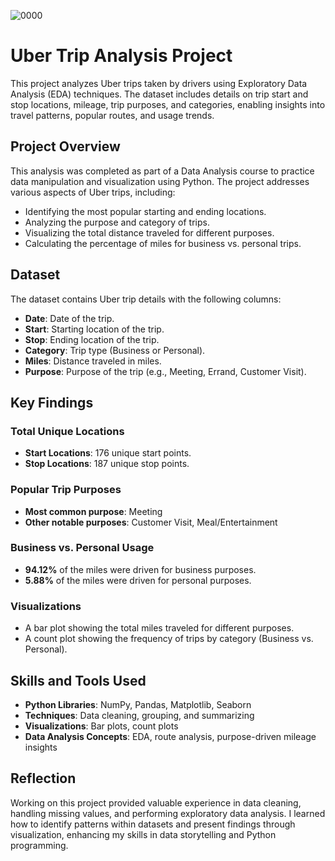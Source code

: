 ![0000](https://github.com/SenSoumalya/UberDrive-Analysis/blob/main/902.jpg)



# Uber Trip Analysis Project

This project analyzes Uber trips taken by drivers using Exploratory Data Analysis (EDA) techniques. The dataset includes details on trip start and stop locations, mileage, trip purposes, and categories, enabling insights into travel patterns, popular routes, and usage trends.

## Project Overview
This analysis was completed as part of a Data Analysis course to practice data manipulation and visualization using Python. The project addresses various aspects of Uber trips, including:

- Identifying the most popular starting and ending locations.
- Analyzing the purpose and category of trips.
- Visualizing the total distance traveled for different purposes.
- Calculating the percentage of miles for business vs. personal trips.

## Dataset
The dataset contains Uber trip details with the following columns:

- **Date**: Date of the trip.
- **Start**: Starting location of the trip.
- **Stop**: Ending location of the trip.
- **Category**: Trip type (Business or Personal).
- **Miles**: Distance traveled in miles.
- **Purpose**: Purpose of the trip (e.g., Meeting, Errand, Customer Visit).

## Key Findings

### Total Unique Locations
- **Start Locations**: 176 unique start points.
- **Stop Locations**: 187 unique stop points.

### Popular Trip Purposes
- **Most common purpose**: Meeting
- **Other notable purposes**: Customer Visit, Meal/Entertainment

### Business vs. Personal Usage
- **94.12%** of the miles were driven for business purposes.
- **5.88%** of the miles were driven for personal purposes.

### Visualizations
- A bar plot showing the total miles traveled for different purposes.
- A count plot showing the frequency of trips by category (Business vs. Personal).

## Skills and Tools Used
- **Python Libraries**: NumPy, Pandas, Matplotlib, Seaborn
- **Techniques**: Data cleaning, grouping, and summarizing
- **Visualizations**: Bar plots, count plots
- **Data Analysis Concepts**: EDA, route analysis, purpose-driven mileage insights

## Reflection
Working on this project provided valuable experience in data cleaning, handling missing values, and performing exploratory data analysis. I learned how to identify patterns within datasets and present findings through visualization, enhancing my skills in data storytelling and Python programming.
